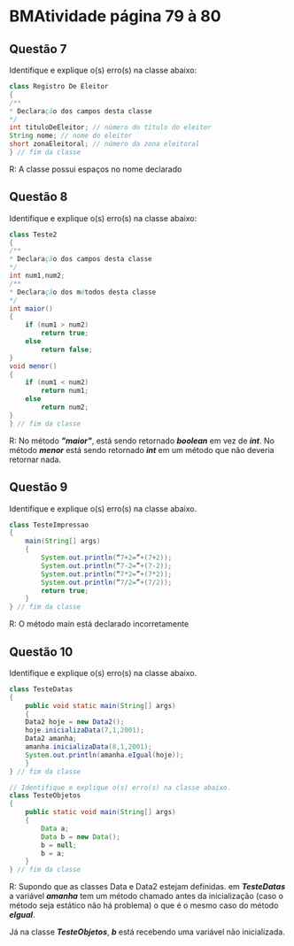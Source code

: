 # BMAtividade página 79 à 80

## Questão 7

Identifique e explique o(s) erro(s) na classe abaixo:

```java
class Registro De Eleitor
{
/**
* Declaração dos campos desta classe
*/
int tituloDeEleitor; // número do título do eleitor
String nome; // nome do eleitor
short zonaEleitoral; // número da zona eleitoral
} // fim da classe
```

R: A classe possui espaços no nome declarado

## Questão 8

Identifique e explique o(s) erro(s) na classe abaixo:

```java
class Teste2
{
/**
* Declaração dos campos desta classe
*/
int num1,num2;
/**
* Declaração dos métodos desta classe
*/
int maior()
{
    if (num1 > num2)
        return true;
    else
        return false;
}
void menor()
{
    if (num1 < num2)
        return num1;
    else
        return num2;
}
} // fim da classe
```

R: No método **_"maior"_**, está sendo retornado **_boolean_** em vez de **_int_**. No método **_menor_** está sendo retornado **_int_** em um método que não deveria retornar nada.

## Questão 9

Identifique e explique o(s) erro(s) na classe abaixo.

```java
class TesteImpressao
{
    main(String[] args)
    {
        System.out.println(“7+2=”+(7+2));
        System.out.println(“7-2=”+(7-2));
        System.out.println(“7*2=”+(7*2));
        System.out.println(“7/2=”+(7/2));
        return true;
    }
} // fim da classe
```

R: O método main está declarado incorretamente

## Questão 10

Identifique e explique o(s) erro(s) na classe abaixo.

```java
class TesteDatas
{
    public void static main(String[] args)
    {
    Data2 hoje = new Data2();
    hoje.inicializaData(7,1,2001);
    Data2 amanha;
    amanha.inicializaData(8,1,2001);
    System.out.println(amanha.eIgual(hoje));
    }
} // fim da classe

// Identifique e explique o(s) erro(s) na classe abaixo.
class TesteObjetos
{
    public static void main(String[] args)
    {
        Data a;
        Data b = new Data();
        b = null;
        b = a;
    }
} // fim da classe
```

R: Supondo que as classes Data e Data2 estejam definidas. em **_TesteDatas_** a variável **_amanha_** tem um método chamado antes da inicialização (caso o método seja estático não há problema) o que é o mesmo caso do método **_eIgual_**.

Já na classe **_TesteObjetos_**, **_b_** está recebendo uma variável não inicializada.
